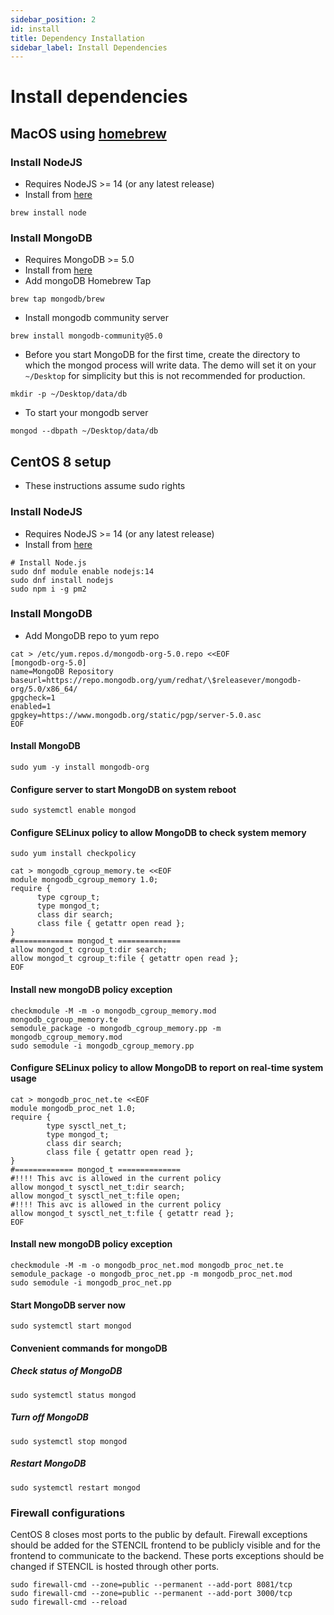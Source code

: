 ```yaml
---
sidebar_position: 2
id: install
title: Dependency Installation
sidebar_label: Install Dependencies
---
```


# Install dependencies

## MacOS using [homebrew](https://brew.sh/)

### Install NodeJS

- Requires NodeJS >= 14 (or any latest release)
- Install from [here](https://nodejs.org/en/download/)

```
brew install node
```

### Install MongoDB

- Requires MongoDB >= 5.0
- Install from [here](https://docs.mongodb.com/manual/administration/install-community/)
- Add mongoDB Homebrew Tap

```
brew tap mongodb/brew
```

- Install mongodb community server

```
brew install mongodb-community@5.0
```

- Before you start MongoDB for the first time, create the directory to which the mongod process will write data. The demo will set it on your `~/Desktop` for simplicity but this is not recommended for production.

```
mkdir -p ~/Desktop/data/db
```

- To start your mongodb server

```
mongod --dbpath ~/Desktop/data/db
```

## CentOS 8 setup
- These instructions assume sudo rights

### Install NodeJS
- Requires NodeJS >= 14 (or any latest release)
- Install from [here](https://nodejs.org/en/download/)

```
# Install Node.js
sudo dnf module enable nodejs:14
sudo dnf install nodejs
sudo npm i -g pm2
```

### Install MongoDB
- Add MongoDB repo to yum repo

```
cat > /etc/yum.repos.d/mongodb-org-5.0.repo <<EOF
[mongodb-org-5.0]
name=MongoDB Repository
baseurl=https://repo.mongodb.org/yum/redhat/\$releasever/mongodb-org/5.0/x86_64/
gpgcheck=1
enabled=1
gpgkey=https://www.mongodb.org/static/pgp/server-5.0.asc
EOF
```

#### Install MongoDB
```
sudo yum -y install mongodb-org
```

#### Configure server to start MongoDB on system reboot
```
sudo systemctl enable mongod
```

#### Configure SELinux policy to allow MongoDB to check system memory
```
sudo yum install checkpolicy
```

```
cat > mongodb_cgroup_memory.te <<EOF
module mongodb_cgroup_memory 1.0;
require {
      type cgroup_t;
      type mongod_t;
      class dir search;
      class file { getattr open read };
}
#============= mongod_t ==============
allow mongod_t cgroup_t:dir search;
allow mongod_t cgroup_t:file { getattr open read };
EOF
```

#### Install new mongoDB policy exception
```
checkmodule -M -m -o mongodb_cgroup_memory.mod mongodb_cgroup_memory.te
semodule_package -o mongodb_cgroup_memory.pp -m mongodb_cgroup_memory.mod
sudo semodule -i mongodb_cgroup_memory.pp
```

#### Configure SELinux policy to allow MongoDB to report on real-time system usage
```
cat > mongodb_proc_net.te <<EOF
module mongodb_proc_net 1.0;
require {
        type sysctl_net_t;
        type mongod_t;
        class dir search;
        class file { getattr open read };
}
#============= mongod_t ==============
#!!!! This avc is allowed in the current policy
allow mongod_t sysctl_net_t:dir search;
allow mongod_t sysctl_net_t:file open;
#!!!! This avc is allowed in the current policy
allow mongod_t sysctl_net_t:file { getattr read };
EOF
```

#### Install new mongoDB policy exception
```
checkmodule -M -m -o mongodb_proc_net.mod mongodb_proc_net.te
semodule_package -o mongodb_proc_net.pp -m mongodb_proc_net.mod
sudo semodule -i mongodb_proc_net.pp
```

#### Start MongoDB server now
```
sudo systemctl start mongod
```

#### Convenient commands for mongoDB

##### Check status of MongoDB
```
sudo systemctl status mongod
```

##### Turn off MongoDB
```
sudo systemctl stop mongod
```

##### Restart MongoDB
```
sudo systemctl restart mongod
```

### Firewall configurations
CentOS 8 closes most ports to the public by default. Firewall exceptions should be added for the STENCIL frontend to be publicly visible and for the frontend to communicate to the backend. These ports exceptions should be changed if STENCIL is hosted through other ports.

```
sudo firewall-cmd --zone=public --permanent --add-port 8081/tcp
sudo firewall-cmd --zone=public --permanent --add-port 3000/tcp
sudo firewall-cmd --reload
```
